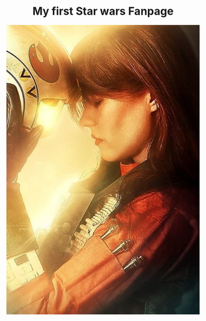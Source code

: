 <H1><center> My first Star wars Fanpage </center></h1>


<img src=".43971.jpg">
      






















































































